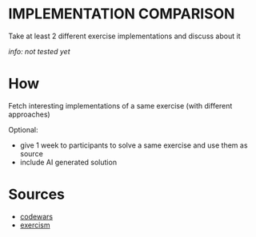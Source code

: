 # IMPLEMENTATION COMPARISON

Take at least 2 different exercise implementations and discuss about it

_info: not tested yet_

# How

Fetch interesting implementations of a same exercise (with different approaches)

Optional:
 - give 1 week to participants to solve a same exercise and use them as source
 - include AI generated solution

# Sources

- [codewars](https://www.codewars.com)
- [exercism](https://exercism.org)
